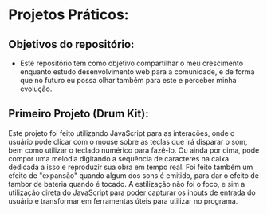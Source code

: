 # Projetos Práticos:

## Objetivos do repositório:

-   Este repositório tem como objetivo compartilhar o meu crescimento enquanto estudo desenvolvimento web para a comunidade, e de forma que no futuro eu possa olhar também para este e perceber minha evolução.

## Primeiro Projeto (Drum Kit):

Este projeto foi feito utilizando JavaScript para as interações, onde o usuário pode clicar com o mouse sobre as teclas que irá disparar o som, bem como utilizar o teclado numérico para fazê-lo. Ou ainda por cima, pode compor uma melodia digitando a sequência de caracteres na caixa dedicada a isso e reproduzir sua obra em tempo real.
Foi feito também um efeito de "expansão" quando algum dos sons é emitido, para dar o efeito de tambor de bateria quando é tocado.
A estilização não foi o foco, e sim a utilização direta do JavaScript para poder capturar os inputs de entrada do usuário e transformar em ferramentas úteis para utilizar no programa.
